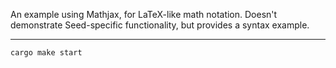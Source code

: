An example using Mathjax, for LaTeX-like math notation. Doesn't demonstrate Seed-specific functionality,
but provides a syntax example.

---

```bash
cargo make start
```
